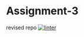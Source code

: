 # Assignment-3
revised repo
 [![linter](https://github.com/HauseMaster2B2T/Assignment-3/workflows/linter/badge.svg)](https://github.com/marketplace/actions/super-linter) 
